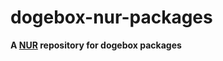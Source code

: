 # dogebox-nur-packages

**A [NUR](https://github.com/nix-community/NUR) repository for dogebox packages**
